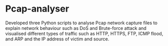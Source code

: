 # Pcap-analyser
Developed three Python scripts to analyse Pcap network capture files to explain network behaviour such as DoS and Brute-force attack and visualised different types of traffic such as HTTP, HTTPS, FTP, ICMP flood, and ARP and the IP address of victim and source.
